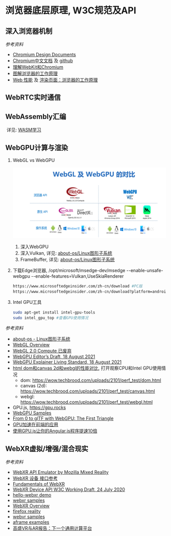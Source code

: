 

# 浏览器底层原理, W3C规范及API

## 深入浏览器机制 

*参考资料*

- [Chromium Design Documents](https://github.com/chromium/chromium/tree/master/docs)
- [Chromium中文文档](https://www.bookstack.cn/books/Chromium_doc_zh) 及 [github](https://github.com/ahangchen/Chromium_doc_zh)
- [理解WebKit和Chromium](https://blog.csdn.net/milado_nju/article/details/7216067)
- [图解浏览器的工作原理](https://www.infoq.cn/article/CS9-WZQlNR5h05HHDo1b)
- [Web 性能](https://developer.mozilla.org/zh-CN/docs/Web/Performance) 及 [渲染页面：浏览器的工作原理](https://developer.mozilla.org/zh-CN/docs/Web/Performance/How_browsers_work)

## WebRTC实时通信

## WebAssembly汇编

​	详见: [WASM学习](../Wasm/README.md)

## WebGPU计算与渲染

1. WebGL vs WebGPU

    ![](WebGLVsWebGPU.png)

    1. 深入WebGPU
    2. 深入Vulkan, 详见: [about-os/Linux图形子系统](https://gitee.com/yejinlei/about-os/blob/master/humaninterface/hi/graphics/Linux%E5%9B%BE%E5%BD%A2%E5%AD%90%E7%B3%BB%E7%BB%9F.md)
    3. FrameBuffer, 详见: [about-os/Linux图形子系统](https://gitee.com/yejinlei/about-os/blob/master/humaninterface/hi/graphics/Linux%E5%9B%BE%E5%BD%A2%E5%AD%90%E7%B3%BB%E7%BB%9F.md)

2. 下载Edge浏览器, /opt/microsoft/msedge-dev/msedge --enable-unsafe-webgpu --enable-features=Vulkan,UseSkiaRenderer

    ```sh
    https://www.microsoftedgeinsider.com/zh-cn/download #PC版
    https://www.microsoftedgeinsider.com/zh-cn/download?platform=android #安卓版
    ```

    

3. Intel GPU工具

    ```sh
    sudo apt-get install intel-gpu-tools
    sudo intel_gpu_top #查看GPU使用情况
    ```

*参考资料*

- [about-os - Linux图形子系统](https://gitee.com/yejinlei/about-os/blob/master/humaninterface/hi/graphics/Linux%E5%9B%BE%E5%BD%A2%E5%AD%90%E7%B3%BB%E7%BB%9F.md)
- [WebGL Overview](https://www.khronos.org/webgl/)
- [WebGL 2.0 Compute 已废弃](https://www.khronos.org/registry/webgl/specs/latest/2.0-compute/)
- [WebGPU Editor’s Draft, 18 August 2021](https://gpuweb.github.io/gpuweb/)
- [WebGPU Explainer Living Standard, 18 August 2021](https://gpuweb.github.io/gpuweb/explainer/)
- [html dom和canvas 2d和webgl的性能对比](https://zhuanlan.zhihu.com/p/350323062), 打开观察CPU和Intel GPU使用情况
  - dom: https://wow.techbrood.com/uploads/2101/perf_test/dom.html
  - canvas (2d): https://wow.techbrood.com/uploads/2101/perf_test/canvas.html
  - webgl: https://wow.techbrood.com/uploads/2101/perf_test/webgl.html
- GPU.js, https://gpu.rocks
- [WebGPU Samples](http://austin-eng.com/webgpu-samples)
- [From 0 to glTF with WebGPU: The First Triangle](https://www.willusher.io/graphics/2020/06/15/0-to-gltf-triangle)
- [GPU加速在前端的应用](https://juejin.cn/post/6965810210283716644)
- [使用GPU.js让你的Angular.js程序提速10倍](https://juejin.cn/post/6965657517376569380)

## WebXR虚拟/增强/混合现实

*参考资料*

- [WebXR API Emulator by Mozilla Mixed Reality](https://addons.mozilla.org/en-US/firefox/user/15240799/)
- [WebXR 设备 接口参考](https://developer.mozilla.org/zh-CN/docs/Web/API/WebXR_Device_API)
- [Fundamentals of WebXR](https://developer.mozilla.org/en-US/docs/Web/API/WebXR_Device_API/Fundamentals)
- [WebXR Device API W3C Working Draft, 24 July 2020](https://www.w3.org/TR/webxr/)
- [hello-webxr demo](https://mixedreality.mozilla.org/hello-webxr/)
- [webxr samples](https://immersive-web.github.io/webxr-samples/)
- [WebXR Overview](https://docs.microsoft.com/en-us/windows/mixed-reality/develop/javascript/webxr-overview)
- [firefox reality](https://mixedreality.mozilla.org/firefox-reality/)
- [webvr samples](https://webvr.info/samples/)
- [aframe examples](https://aframe.io/examples/showcase/modelviewer/)
- [高盛VR与AR报告：下一个通用计算平台](https://tech.qq.com/a/20160202/011274.htm)